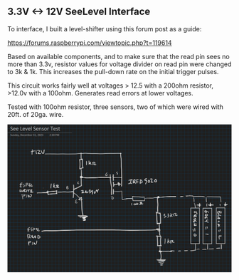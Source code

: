 ## 3.3V <-> 12V SeeLevel Interface

To interface, I built a level-shifter using this forum post as a guide:

https://forums.raspberrypi.com/viewtopic.php?t=119614

Based on available components, and to make sure that the read pin sees no more than 3.3v, resistor values for voltage divider on read pin were changed to 3k & 1k. This increases the pull-down rate on the initial trigger pulses. 

This circuit works fairly well at voltages > 12.5 with a 200ohm resistor, >12.0v with a 100ohm. Generates read errors at lower voltages.

Tested with 100ohm resistor, three sensors, two of which were wired with 20ft. of 20ga. wire.

![My Image](SeeLevelSensorCircuit.png)
